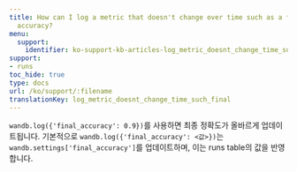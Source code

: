 ```yaml
---
title: How can I log a metric that doesn't change over time such as a final evaluation
  accuracy?
menu:
  support:
    identifier: ko-support-kb-articles-log_metric_doesnt_change_time_such_final
support:
- runs
toc_hide: true
type: docs
url: /ko/support/:filename
translationKey: log_metric_doesnt_change_time_such_final
---
```

`wandb.log({'final_accuracy': 0.9})`를 사용하면 최종 정확도가 올바르게 업데이트됩니다. 기본적으로 `wandb.log({'final_accuracy': <값>})`는 `wandb.settings['final_accuracy']`를 업데이트하며, 이는 runs table의 값을 반영합니다.
